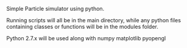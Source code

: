 Simple Particle simulator using python. 

Running scripts will all be in the main directory, while any python files containing classes or functions will be in the modules folder.

Python 2.7.x will be used along with 
numpy
matplotlib 
pyopengl


